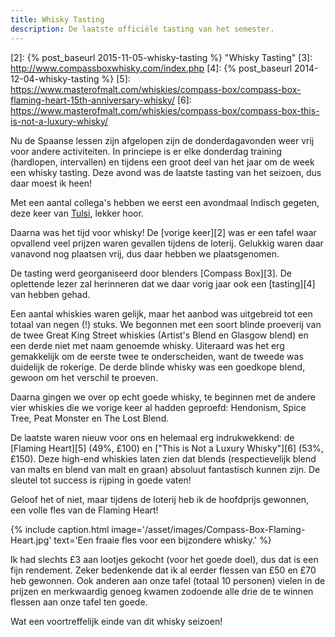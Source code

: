 ```yaml
---
title: Whisky Tasting
description: De laatste officiële tasting van het semester.
---
```

[1]: http://www.tripadvisor.co.uk/Restaurant_Review-g186533-d7933367-Reviews-Tulsi-St_Andrews_Fife_Scotland.html
[2]: {% post_baseurl 2015-11-05-whisky-tasting %} "Whisky Tasting"
[3]: http://www.compassboxwhisky.com/index.php
[4]: {% post_baseurl 2014-12-04-whisky-tasting %}
[5]: https://www.masterofmalt.com/whiskies/compass-box/compass-box-flaming-heart-15th-anniversary-whisky/
[6]: https://www.masterofmalt.com/whiskies/compass-box/compass-box-this-is-not-a-luxury-whisky/

Nu de Spaanse lessen zijn afgelopen zijn de donderdagavonden weer vrij voor andere activiteiten. In princiepe is er elke donderdag training (hardlopen, intervallen) en tijdens een groot deel van het jaar om de week een whisky tasting. Deze avond was de laatste tasting van het seizoen, dus daar moest ik heen!

<a name="more"></a>

Met een aantal collega's hebben we eerst een avondmaal Indisch gegeten, deze keer van [Tulsi][1], lekker hoor.

Daarna was het tijd voor whisky! De [vorige keer][2] was er een tafel waar opvallend veel prijzen waren gevallen tijdens de loterij. Gelukkig waren daar vanavond nog plaatsen vrij, dus daar hebben we plaatsgenomen.

De tasting werd georganiseerd door blenders [Compass Box][3]. De oplettende lezer zal herinneren dat we daar vorig jaar ook een [tasting][4] van hebben gehad.

Een aantal whiskies waren gelijk, maar het aanbod was uitgebreid tot een totaal van negen (!) stuks. We begonnen met een soort blinde proeverij van de twee Great King Street whiskies (Artist's Blend en Glasgow blend) en een derde niet met naam genoemde whisky. Uiteraard was het erg gemakkelijk om de eerste twee te onderscheiden, want de tweede was duidelijk de rokerige. De derde blinde whisky was een goedkope blend, gewoon om het verschil te proeven.

Daarna gingen we over op echt goede whisky, te beginnen met de andere vier whiskies die we vorige keer al hadden geproefd: Hendonism, Spice Tree, Peat Monster en The Lost Blend.

De laatste waren nieuw voor ons en helemaal erg indrukwekkend: de [Flaming Heart][5] (49%, £100) en ["This is Not a Luxury Whisky"][6] (53%, £150). Deze high-end whiskies laten zien dat blends (respectievelijk blend van malts en blend van malt en graan) absoluut fantastisch kunnen zijn. De sleutel tot success is rijping in goede vaten!

Geloof het of niet, maar tijdens de loterij heb ik de hoofdprijs gewonnen, een volle fles van de Flaming Heart!

{% include caption.html
    image='/asset/images/Compass-Box-Flaming-Heart.jpg'
    text='Een fraaie fles voor een bijzondere whisky.'
%}

Ik had slechts £3 aan lootjes gekocht (voor het goede doel), dus dat is een fijn rendement. Zeker bedenkende dat ik al eerder flessen van £50 en £70 heb gewonnen. Ook anderen aan onze tafel (totaal 10 personen) vielen in de prijzen en merkwaardig genoeg kwamen zodoende alle drie de te winnen flessen aan onze tafel ten goede.

Wat een voortreffelijk einde van dit whisky seizoen!